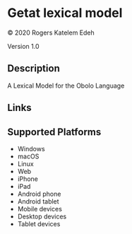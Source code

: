 Getat lexical model
===================

© 2020 Rogers Katelem Edeh

Version 1.0

Description
-----------

A Lexical Model for the Obolo Language

Links
-----

Supported Platforms
-------------------
 * Windows
 * macOS
 * Linux
 * Web
 * iPhone
 * iPad
 * Android phone
 * Android tablet
 * Mobile devices
 * Desktop devices
 * Tablet devices

